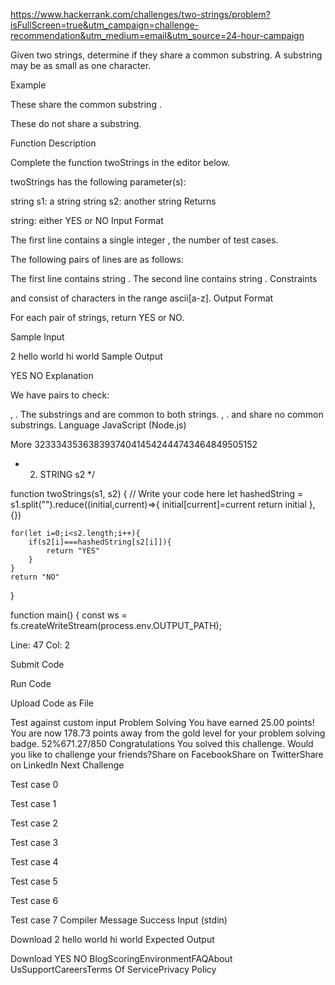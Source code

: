https://www.hackerrank.com/challenges/two-strings/problem?isFullScreen=true&utm_campaign=challenge-recommendation&utm_medium=email&utm_source=24-hour-campaign



Given two strings, determine if they share a common substring. A substring may be as small as one character.

Example


These share the common substring .



These do not share a substring.

Function Description

Complete the function twoStrings in the editor below.

twoStrings has the following parameter(s):

string s1: a string
string s2: another string
Returns

string: either YES or NO
Input Format

The first line contains a single integer , the number of test cases.

The following  pairs of lines are as follows:

The first line contains string .
The second line contains string .
Constraints

 and  consist of characters in the range ascii[a-z].
Output Format

For each pair of strings, return YES or NO.

Sample Input

2
hello
world
hi
world
Sample Output

YES
NO
Explanation

We have  pairs to check:

, . The substrings  and  are common to both strings.
, .  and  share no common substrings.
Language
JavaScript (Node.js)

More
323334353638393740414542444743464849505152
 *  2. STRING s2
 */

function twoStrings(s1, s2) {
    // Write your code here
    let hashedString = s1.split("").reduce((initial,current)=>{
        initial[current]=current
        return initial
    },{})
    
    for(let i=0;i<s2.length;i++){
        if(s2[i]===hashedString[s2[i]]){
            return "YES"
        }
    }
    return "NO"
}

function main() {
    const ws = fs.createWriteStream(process.env.OUTPUT_PATH);

Line: 47 Col: 2

Submit Code

Run Code

Upload Code as File

Test against custom input
Problem Solving
You have earned 25.00 points!
You are now 178.73 points away from the gold level for your problem solving badge.
52%671.27/850
Congratulations
You solved this challenge. Would you like to challenge your friends?Share on FacebookShare on TwitterShare on LinkedIn
Next Challenge

Test case 0

Test case 1

Test case 2

Test case 3

Test case 4

Test case 5

Test case 6

Test case 7
Compiler Message
Success
Input (stdin)

Download
2
hello
world
hi
world
Expected Output

Download
YES
NO
BlogScoringEnvironmentFAQAbout UsSupportCareersTerms Of ServicePrivacy Policy